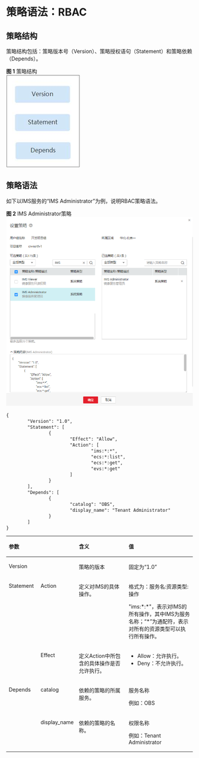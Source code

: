 # 策略语法：RBAC<a name="ims_01_0417"></a>

## 策略结构<a name="section34932531871"></a>

策略结构包括：策略版本号（Version）、策略授权语句（Statement）和策略依赖（Depends）。

**图 1**  策略结构<a name="fig7645155318710"></a>  
![](figures/策略结构-8.jpg "策略结构-8")

## 策略语法<a name="section550418531971"></a>

如下以IMS服务的“IMS Administrator”为例，说明RBAC策略语法。

**图 2**  IMS Administrator策略<a name="fig19127191791118"></a>  
![](figures/IMS-Administrator策略.png "IMS-Administrator策略")

```
{
        "Version": "1.0",
        "Statement": [
                {
                        "Effect": "Allow",
                        "Action": [
                                "ims:*:*",
                                "ecs:*:list",
                                "ecs:*:get",
                                "evs:*:get"
                        ]
                }
        ],
        "Depends": [
                {
                        "catalog": "OBS",
                        "display_name": "Tenant Administrator"
                }
        ]
}
```

<a name="table450811531172"></a>
<table><thead align="left"><tr id="row2646953272"><th class="cellrowborder" colspan="2" valign="top" id="mcps1.1.5.1.1"><p id="p1264695310720"><a name="p1264695310720"></a><a name="p1264695310720"></a>参数</p>
</th>
<th class="cellrowborder" valign="top" id="mcps1.1.5.1.2"><p id="p13646353378"><a name="p13646353378"></a><a name="p13646353378"></a>含义</p>
</th>
<th class="cellrowborder" valign="top" id="mcps1.1.5.1.3"><p id="p1646175310717"><a name="p1646175310717"></a><a name="p1646175310717"></a>值</p>
</th>
</tr>
</thead>
<tbody><tr id="row18646653876"><td class="cellrowborder" colspan="2" valign="top" headers="mcps1.1.5.1.1 "><p id="p136461153579"><a name="p136461153579"></a><a name="p136461153579"></a>Version</p>
</td>
<td class="cellrowborder" valign="top" headers="mcps1.1.5.1.2 "><p id="p664685317712"><a name="p664685317712"></a><a name="p664685317712"></a>策略的版本</p>
</td>
<td class="cellrowborder" valign="top" headers="mcps1.1.5.1.3 "><p id="p86461553879"><a name="p86461553879"></a><a name="p86461553879"></a>固定为“1.0”</p>
</td>
</tr>
<tr id="row156465531710"><td class="cellrowborder" rowspan="2" valign="top" width="17.17171717171717%" headers="mcps1.1.5.1.1 "><p id="p106461653279"><a name="p106461653279"></a><a name="p106461653279"></a>Statement</p>
</td>
<td class="cellrowborder" valign="top" width="17.17171717171717%" headers="mcps1.1.5.1.1 "><p id="p2064635316710"><a name="p2064635316710"></a><a name="p2064635316710"></a>Action</p>
</td>
<td class="cellrowborder" valign="top" width="28.28282828282828%" headers="mcps1.1.5.1.2 "><p id="p464685310713"><a name="p464685310713"></a><a name="p464685310713"></a>定义对IMS的具体操作。</p>
</td>
<td class="cellrowborder" valign="top" width="37.37373737373737%" headers="mcps1.1.5.1.3 "><p id="p186461536714"><a name="p186461536714"></a><a name="p186461536714"></a>格式为：服务名:资源类型:操作</p>
<p id="p126467538715"><a name="p126467538715"></a><a name="p126467538715"></a>"ims:*:*"，表示对IMS的所有操作，其中IMS为服务名称；“*”为通配符，表示对所有的资源类型可以执行所有操作。</p>
</td>
</tr>
<tr id="row9646353279"><td class="cellrowborder" valign="top" headers="mcps1.1.5.1.1 "><p id="p26461531378"><a name="p26461531378"></a><a name="p26461531378"></a>Effect</p>
</td>
<td class="cellrowborder" valign="top" headers="mcps1.1.5.1.1 "><p id="p116461453372"><a name="p116461453372"></a><a name="p116461453372"></a>定义Action中所包含的具体操作是否允许执行。</p>
</td>
<td class="cellrowborder" valign="top" headers="mcps1.1.5.1.2 "><a name="ul196461253273"></a><a name="ul196461253273"></a><ul id="ul196461253273"><li>Allow：允许执行。</li><li>Deny：不允许执行。</li></ul>
</td>
</tr>
<tr id="row464718531173"><td class="cellrowborder" rowspan="2" valign="top" width="17.17171717171717%" headers="mcps1.1.5.1.1 "><p id="p16471553877"><a name="p16471553877"></a><a name="p16471553877"></a>Depends</p>
</td>
<td class="cellrowborder" valign="top" width="17.17171717171717%" headers="mcps1.1.5.1.1 "><p id="p136478531579"><a name="p136478531579"></a><a name="p136478531579"></a>catalog</p>
</td>
<td class="cellrowborder" valign="top" width="28.28282828282828%" headers="mcps1.1.5.1.2 "><p id="p166471853477"><a name="p166471853477"></a><a name="p166471853477"></a>依赖的策略的所属服务。</p>
</td>
<td class="cellrowborder" valign="top" width="37.37373737373737%" headers="mcps1.1.5.1.3 "><p id="p36471853577"><a name="p36471853577"></a><a name="p36471853577"></a>服务名称</p>
<p id="p1164795317720"><a name="p1164795317720"></a><a name="p1164795317720"></a>例如：OBS</p>
</td>
</tr>
<tr id="row17647953979"><td class="cellrowborder" valign="top" headers="mcps1.1.5.1.1 "><p id="p56475536711"><a name="p56475536711"></a><a name="p56475536711"></a>display_name</p>
</td>
<td class="cellrowborder" valign="top" headers="mcps1.1.5.1.1 "><p id="p176471853772"><a name="p176471853772"></a><a name="p176471853772"></a>依赖的策略的名称。</p>
</td>
<td class="cellrowborder" valign="top" headers="mcps1.1.5.1.2 "><p id="p6647195311717"><a name="p6647195311717"></a><a name="p6647195311717"></a>权限名称</p>
<p id="p116475539711"><a name="p116475539711"></a><a name="p116475539711"></a>例如：Tenant Administrator</p>
</td>
</tr>
</tbody>
</table>

